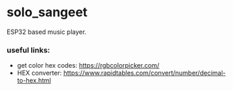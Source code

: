 # solo_sangeet
ESP32 based music player.

### useful links:
- get color hex codes: https://rgbcolorpicker.com/
- HEX converter: https://www.rapidtables.com/convert/number/decimal-to-hex.html